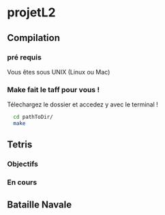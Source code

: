 # projetL2

## Compilation

### pré requis

Vous êtes sous UNIX (Linux ou Mac)

### Make fait le taff pour vous !

Télechargez le dossier et accedez y avec le terminal ! 

```sh
  cd pathToDir/
  make
```

## Tetris

### Objectifs

### En cours

## Bataille Navale
